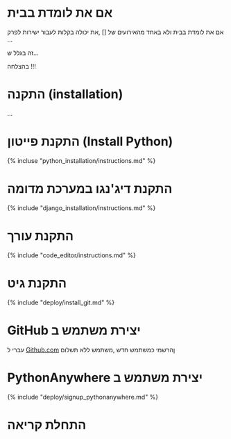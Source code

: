 # אם את לומדת בבית

אם את לומדת בבית  ולא באחד מהאירועים של [] ,את יכולה בקלות לעבור ישירות לפרק ...

זה בגלל ש...



בהצלחה !!!

# התקנה (installation)

...
# התקנת פייטון (Install Python)
{% incluse "python_installation/instructions.md" %}

# התקנת דיג'נגו במערכת מדומה
{% include "django_installation/instructions.md" %}

# התקנת עורך
{% include "code_editor/instructions.md" %}

# התקנת גיט
{% include "deploy/install_git.md" %}

# GitHub יצירת משתמש ב 
עברי ל [Github.com](http://www.github.com) ןהרשמי כמשתמש חדש ,משתמש ללא תשלום

# PythonAnywhere יצירת משתמש ב
{% include "deploy/signup_pythonanywhere.md" %}

# התחלת קריאה

